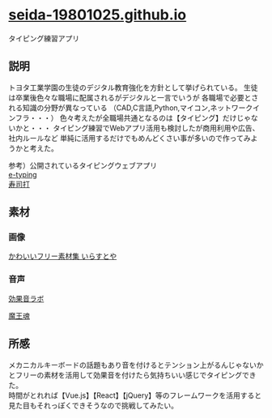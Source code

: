# [seida-19801025.github.io](https://seida-19801025.github.io/)
タイピング練習アプリ

## 説明
  トヨタ工業学園の生徒のデジタル教育強化を方針として挙げられている。
  生徒は卒業後色々な職場に配属されるがデジタルと一言でいうが
  各職場で必要とされる知識の分野が異なっている
  （CAD,C言語,Python,マイコン,ネットワークインフラ・・・）
  色々考えたが全職場共通となるのは【タイピング】だけじゃないかと・・・
  タイピング練習でWebアプリ活用も検討したが商用利用や広告、社内ルールなど
  単純に活用するだけでもめんどくさい事が多いので作ってみようかと考えた。
  
  参考）公開されているタイピングウェブアプリ<br>
  [e-typing](https://www.e-typing.ne.jp/)<br>
  [寿司打](http://typingx0.net/sushida/)

## 素材
  ### 画像
  [かわいいフリー素材集 いらすとや](https://www.irasutoya.com/)
  
  ### 音声
  [効果音ラボ](https://soundeffect-lab.info/)

  [魔王魂](https://maou.audio/category/se/se-inst/)

## 所感
  メカニカルキーボードの話題もあり音を付けるとテンション上がるんじゃないかとフリーの素材を活用して効果音を付けたら気持ちいい感じでタイピングできた。<br>
  時間がとれれば【Vue.js】【React】【jQuery】等のフレームワークを活用すると見た目もそれっぽくできそうなので挑戦してみたい。
